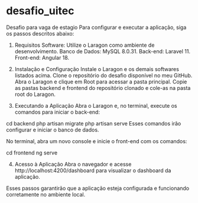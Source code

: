 # desafio_uitec
Desafio para vaga de estagio
Para configurar e executar a aplicação, siga os passos descritos abaixo:

1. Requisitos
Software: Utilize o Laragon como ambiente de desenvolvimento.
Banco de Dados: MySQL 8.0.31.
Back-end: Laravel 11.
Front-end: Angular 18.

2. Instalação e Configuração
Instale o Laragon e os demais softwares listados acima.
Clone o repositório do desafio disponível no meu GitHub.
Abra o Laragon e clique em Root para acessar a pasta principal.
Copie as pastas backend e frontend do repositório clonado e cole-as na pasta root do Laragon.

4. Executando a Aplicação
Abra o Laragon e, no terminal, execute os comandos para iniciar o back-end:

cd backend
php artisan migrate
php artisan serve
Esses comandos irão configurar e iniciar o banco de dados.

No terminal, abra um novo console e inicie o front-end com os comandos:

cd frontend
ng serve

4. Acesso à Aplicação
Abra o navegador e acesse http://localhost:4200/dashboard para visualizar o dashboard da aplicação.

Esses passos garantirão que a aplicação esteja configurada e funcionando corretamente no ambiente local.
